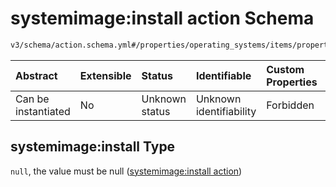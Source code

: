 # systemimage:install action Schema

```txt
v3/schema/action.schema.yml#/properties/operating_systems/items/properties/steps/items/properties/actions/items/oneOf/8/properties/systemimage:install
```



| Abstract            | Extensible | Status         | Identifiable            | Custom Properties | Additional Properties | Access Restrictions | Defined In                                                          |
| :------------------ | :--------- | :------------- | :---------------------- | :---------------- | :-------------------- | :------------------ | :------------------------------------------------------------------ |
| Can be instantiated | No         | Unknown status | Unknown identifiability | Forbidden         | Allowed               | none                | [device.schema.json*](../device.schema.json "open original schema") |

## systemimage:install Type

`null`, the value must be null ([systemimage:install action](device-properties-operating-systems-operating-system-properties-steps-step-properties-group-step-action-oneof-systemimageinstall-action-properties-systemimageinstall-action.md))
